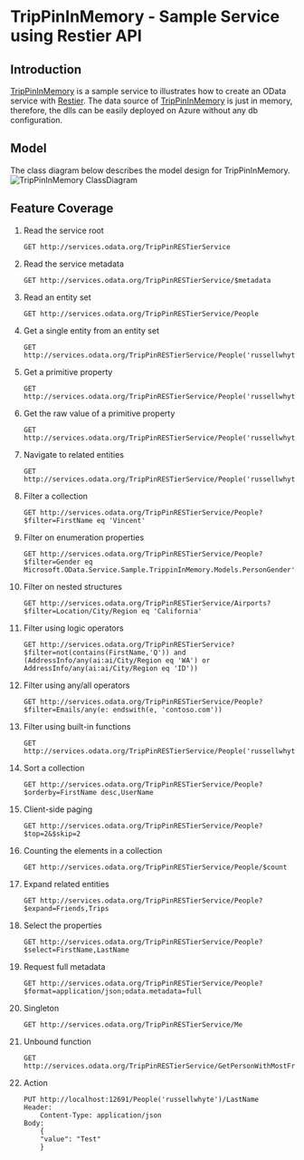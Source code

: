 # TripPinInMemory - Sample Service using Restier API

## Introduction
[TripPinInMemory](http://services.odata.org/TripPinRESTierService) is a sample service to illustrates how to create an OData service with [Restier](https://github.com/odata/restier). The data source of [TripPinInMemory](http://services.odata.org/TripPinRESTierService) is just in memory, therefore, the dlls can be easily deployed on Azure without any db configuration.

## Model
The class diagram below describes the model design for TripPinInMemory.
![TripPinInMemory ClassDiagram](http://www.odata.org/assets/TripPinClassDiagram.jpg)

## Feature Coverage

1. Read the service root

	```
	GET http://services.odata.org/TripPinRESTierService
	```

2. Read the service metadata
	
	```
	GET http://services.odata.org/TripPinRESTierService/$metadata
	```

3. Read an entity set
	
	```
	GET http://services.odata.org/TripPinRESTierService/People
	```

4. Get a single entity from an entity set
	
	```
    GET http://services.odata.org/TripPinRESTierService/People('russellwhyte')
	```

5. Get a primitive property
	
	```
    GET http://services.odata.org/TripPinRESTierService/People('russellwhyte')/FirstName
	```

6. Get the raw value of a primitive property
	
	```
    GET http://services.odata.org/TripPinRESTierService/People('russellwhyte')/FirstName/$value
	```

7. Navigate to related entities
    
	``` 
	GET http://services.odata.org/TripPinRESTierService/People('russellwhyte')/Friends('scottketchum')/AddressInfo
	```

8. Filter a collection
    
	``` 
    GET http://services.odata.org/TripPinRESTierService/People?$filter=FirstName eq 'Vincent'
	```

9. Filter on enumeration properties
    
	``` 
    GET http://services.odata.org/TripPinRESTierService/People?$filter=Gender eq Microsoft.OData.Service.Sample.TrippinInMemory.Models.PersonGender'Female'
	```

10. Filter on nested structures
    
	``` 
    GET http://services.odata.org/TripPinRESTierService/Airports?$filter=Location/City/Region eq 'California'
	```

11. Filter using logic operators
    
	``` 
    GET http://services.odata.org/TripPinRESTierService?$filter=not(contains(FirstName,'Q')) and (AddressInfo/any(ai:ai/City/Region eq 'WA') or AddressInfo/any(ai:ai/City/Region eq 'ID'))
	```

12. Filter using any/all operators
    
	``` 
    GET http://services.odata.org/TripPinRESTierService/People?$filter=Emails/any(e: endswith(e, 'contoso.com'))
	```

13. Filter using built-in functions
    
	``` 
    GET http://services.odata.org/TripPinRESTierService/People('russellwhyte')/Trips(0)/PlanItems/#Microsoft.OData.Service.Sample.TrippinInMemory.Models.Event
	```

14. Sort a collection
    
	``` 
    GET http://services.odata.org/TripPinRESTierService/People?$orderby=FirstName desc,UserName
	```

15. Client-side paging
    
	``` 
    GET http://services.odata.org/TripPinRESTierService/People?$top=2&$skip=2
	```

16. Counting the elements in a collection
    
	``` 
    GET http://services.odata.org/TripPinRESTierService/People/$count
	```

17. Expand related entities
    
	``` 
    GET http://services.odata.org/TripPinRESTierService/People?$expand=Friends,Trips
	```

18. Select the properties
    
	``` 
    GET http://services.odata.org/TripPinRESTierService/People?$select=FirstName,LastName
	```

19. Request full metadata
    
	``` 
    GET http://services.odata.org/TripPinRESTierService/People?$format=application/json;odata.metadata=full
	```

20. Singleton
    
	``` 
    GET http://services.odata.org/TripPinRESTierService/Me
	```

21. Unbound function
    
	``` 
    GET http://services.odata.org/TripPinRESTierService/GetPersonWithMostFriends
	```

22. Action

	```
	PUT http://localhost:12691/People('russellwhyte')/LastName
	Header:
		Content-Type: application/json
	Body:
		{
	    "value": "Test"
		}
	```

